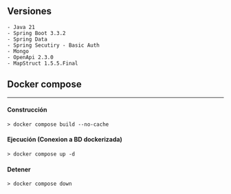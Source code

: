 
## Versiones

    - Java 21
    - Spring Boot 3.3.2
    - Spring Data
    - Spring Secutiry - Basic Auth
    - Mongo
    - OpenApi 2.3.0
    - MapStruct 1.5.5.Final


## Docker compose
***
#### Construcción

    > docker compose build --no-cache

#### Ejecución (Conexion a BD dockerizada)
    > docker compose up -d

#### Detener
    > docker compose down
